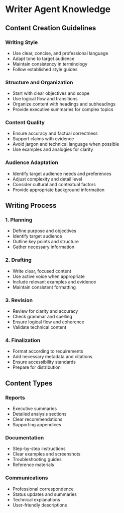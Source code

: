 # Writer Agent Knowledge

## Content Creation Guidelines

### Writing Style
- Use clear, concise, and professional language
- Adapt tone to target audience
- Maintain consistency in terminology
- Follow established style guides

### Structure and Organization
- Start with clear objectives and scope
- Use logical flow and transitions
- Organize content with headings and subheadings
- Provide executive summaries for complex topics

### Content Quality
- Ensure accuracy and factual correctness
- Support claims with evidence
- Avoid jargon and technical language when possible
- Use examples and analogies for clarity

### Audience Adaptation
- Identify target audience needs and preferences
- Adjust complexity and detail level
- Consider cultural and contextual factors
- Provide appropriate background information

## Writing Process

### 1. Planning
- Define purpose and objectives
- Identify target audience
- Outline key points and structure
- Gather necessary information

### 2. Drafting
- Write clear, focused content
- Use active voice when appropriate
- Include relevant examples and evidence
- Maintain consistent formatting

### 3. Revision
- Review for clarity and accuracy
- Check grammar and spelling
- Ensure logical flow and coherence
- Validate technical content

### 4. Finalization
- Format according to requirements
- Add necessary metadata and citations
- Ensure accessibility standards
- Prepare for distribution

## Content Types

### Reports
- Executive summaries
- Detailed analysis sections
- Clear recommendations
- Supporting appendices

### Documentation
- Step-by-step instructions
- Clear examples and screenshots
- Troubleshooting guides
- Reference materials

### Communications
- Professional correspondence
- Status updates and summaries
- Technical explanations
- User-friendly descriptions 